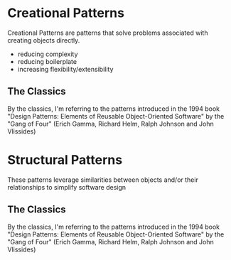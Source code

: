 # Creational Patterns
Creational Patterns are patterns that solve problems associated with
creating objects directly. 
- reducing complexity
- reducing boilerplate
- increasing flexibility/extensibility


## The Classics
By the classics, I'm referring to the patterns introduced in the 1994 book
"Design Patterns: Elements of Reusable Object-Oriented Software" by the "Gang of Four"
(Erich Gamma, Richard Helm, Ralph Johnson and John Vlissides)


# Structural Patterns
These patterns leverage similarities between objects and/or their relationships to
simplify software design


## The Classics
By the classics, I'm referring to the patterns introduced in the 1994 book
"Design Patterns: Elements of Reusable Object-Oriented Software" by the "Gang of Four"
(Erich Gamma, Richard Helm, Ralph Johnson and John Vlissides)